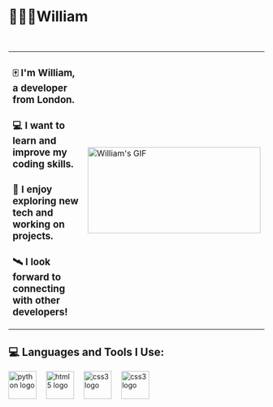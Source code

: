 

<h1 align="centre">🧗🏼‍♂️William</h1>
<br>

<table border="0" style="border-collapse: collapse; border: none;">
  <tr>
    <td style="border: none;">
    <h3>🀄 I'm William, a developer from London.</h3>
    <h3>💻 I want to learn and improve my coding skills.</h3>
    <h3>🚀 I enjoy exploring new tech and working on projects.</h3>
    <h3>🛰 I look forward to connecting with other developers!</h3>
    </td>
    <td style="border= "none;">
      <img width="340" height="170" src="https://media1.tenor.com/m/5IW2P62ENCAAAAAd/sharingan-naruto.gif" alt="William's GIF" />
    </td>
  </tr>
</table>


## 💻 Languages and Tools I Use:


<div align="left">
  <img src="https://cdn.jsdelivr.net/gh/devicons/devicon/icons/python/python-original.svg" height="55" alt="python logo"  />
  <img width="11" />
  <img src="https://cdn.jsdelivr.net/gh/devicons/devicon/icons/html5/html5-original.svg" height="55" alt="html5 logo"  />
  <img width="11" />
  <img src="https://cdn.jsdelivr.net/gh/devicons/devicon/icons/css3/css3-original.svg" height="55" alt="css3 logo"  />
  <img width="11" />
  <img src="https://custom-images.strikinglycdn.com/res/hrscywv4p/image/upload/c_limit,fl_lossy,h_9000,w_1200,f_auto,q_auto/12653425/mkMrNAtqyb2cOskfKcITq3WMq8U3t7eDo.png" height="55" alt="css3 logo"  />
</div>
 
</div>

















